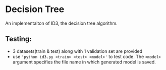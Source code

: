 # Decision Tree
An implementaiton of ID3, the decision tree algorithm.

## Testing:
 - 3 datasets(train & test) along with 1 validation set are provided
 - use `'python id3.py <train> <test> <model>'` to test code. The `<model>` argument specifies the file name in which generated model is saved.